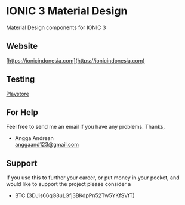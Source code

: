 # IONIC 3 Material Design

Material Design components for IONIC 3

## Website
[https://ionicindonesia.com](https://ionicindonesia.com)

## Testing
[Playstore](https://play.google.com/store/apps/details?id=com.ionicmaterial.batamwebmedia)

## For Help
Feel free to send me an email if you have any problems.
Thanks,    
- Angga Andrean       
 anggaand123@gmail.com

## Support
If you use this to further your career, or put money in your pocket, and would like to support the project please consider a 
- BTC (3DJis66qG8uLGfj3BKdpPn52Tw5YKfSVtT)
